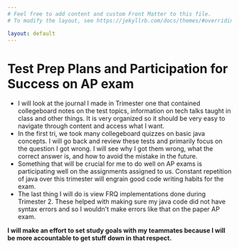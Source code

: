 ```yaml
---
# Feel free to add content and custom Front Matter to this file.
# To modify the layout, see https://jekyllrb.com/docs/themes/#overriding-theme-defaults

layout: default
---
```


# Test Prep Plans and Participation for Success on AP exam 
* I will look at the journal I made in Trimester one that contained collegeboard notes on the test topics, information on tech talks taught in class and other things. It is very organized so it should be very easy to navigate through content and access what I want.
* In the first tri, we took many collegeboard quizzes on basic java concepts. I will go back and review these tests and primarily focus on the question I got wrong. I will see why I got them wrong, what the correct answer is, and how to avoid the mistake in the future.
* Something that will be crucial for me to do well on AP exams is participating well on the assignments assigned to us. Constant repetition of java over this trimester will engrain good code writing habits for the exam.
* The last thing I will do is view FRQ implementations done during Trimester 2. These helped with making sure my java code did not have syntax errors and so I wouldn't make errors like that on the paper AP exam.

**I will make an effort to set study goals with my teammates because I will be more accountable to get stuff down in that respect.**